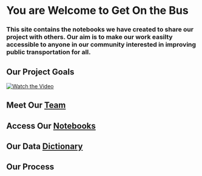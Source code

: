 # You are Welcome to Get On the Bus

### This site contains the notebooks we have created to share our project with others. Our aim is to make our work easilty accessible to anyone in our community interested in improving public transportation for all. 

## Our Project Goals
[![Watch the Video](https://i9.ytimg.com/vi/25DkJB8fNB0/mqdefault.jpg?time=1593956768374&sqp=CNyyh_gF&rs=AOn4CLAs2t1jEw6qFzttXUgA_79h7cwWTA)](https://youtu.be/25DkJB8fNB0)

## Meet Our [Team](https://get-on-the-bus.github.io/meet-our-team)



## Access Our [Notebooks](https://github.com/get-on-the-bus)


## Our Data [Dictionary]([here](https://github.com/data-dictionary))

## Our Process



